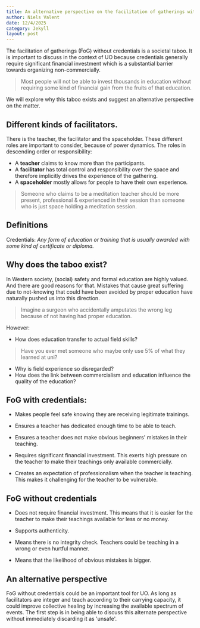 ```yaml
---
title: An alternative perspective on the facilitation of gatherings without credentials
author: Niels Valent
date: 12/4/2025
category: Jekyll
layout: post
---
```


The facilitation of gatherings (FoG) without credentials is a societal taboo. It is important to discuss in the context of UO because credentials generally require significant financial investment which is a substantial barrier towards organizing non-commercially.

> Most people will not be able to invest thousands in education without requiring some kind of financial gain from the fruits of that education.

We will explore why this taboo exists and suggest an alternative perspective on the matter.

## Different kinds of facilitators.
There is the teacher, the facilitator and the spaceholder. These different roles are important to consider, because of power dynamics. The roles in descending order or responsibility: 

- A **teacher** claims to know more than the participants.
- A **facilitator** has total control and responsibility over the space and therefore implicitly drives the experience of the gathering.
- A **spaceholder** mostly allows for people to have their own experience.

> Someone who claims to be a meditation teacher should be more present, professional & experienced in their session than someone who is just space holding a meditation session.

## Definitions
Credentials: *Any form of education or training that is usually awarded with some kind of certificate or diploma.*

## Why does the taboo exist?
In Western society, (social) safety and formal education are highly valued. And there are good reasons for that. Mistakes that cause great suffering due to not-knowing that could have been avoided by proper education have naturally pushed us into this direction.

> Imagine a surgeon who accidentally amputates the wrong leg because of not having had proper education.

However:

- How does education transfer to actual field skills?

> Have you ever met someone who maybe only use 5% of what they learned at uni?

- Why is field experience so disregarded?
- How does the link between commercialism and education influence the quality of the education?


## FoG with credentials:
- Makes people feel safe knowing they are receiving legitimate trainings.
- Ensures a teacher has dedicated enough time to be able to teach.
- Ensures a teacher does not make obvious beginners' mistakes in their teaching.

- Requires significant financial investment. This exerts high pressure on the teacher to make their teachings only available commercially. 
- Creates an expectation of professionalism when the teacher is teaching. This makes it challenging for the teacher to be vulnerable. 

## FoG without credentials
- Does not require financial investment. This means that it is easier for the teacher to make their teachings available for less or no money. 
- Supports authenticity.

- Means there is no integrity check. Teachers could be teaching in a wrong or even hurtful manner.
- Means that the likelihood of obvious mistakes is bigger.

## An alternative perspective
FoG without credentials could be an important tool for UO. As long as facilitators are integer and teach according to their carrying capacity, it could improve collective healing by increasing the available spectrum of events. The first step is in being able to discuss this alternate perspective without immediately discarding it as 'unsafe'.